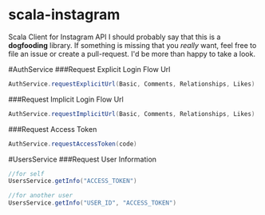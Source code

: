 scala-instagram
===============

Scala Client for Instagram API
I should probably say that this is a **dogfooding** library. If something is missing that you *really* want, feel free to file an issue or create a pull-request. I'd be more than happy to take a look.

#AuthService
###Request Explicit Login Flow Url
```scala
AuthService.requestExplicitUrl(Basic, Comments, Relationships, Likes)
```

###Request Implicit Login Flow Url
```scala
AuthService.requestImplicitUrl(Basic, Comments, Relationships, Likes)
```

###Request Access Token
```scala
AuthService.requestAccessToken(code)
```

#UsersService
###Request User Information
```scala
//for self
UsersService.getInfo("ACCESS_TOKEN")

//for another user
UsersService.getInfo("USER_ID", "ACCESS_TOKEN")
```
